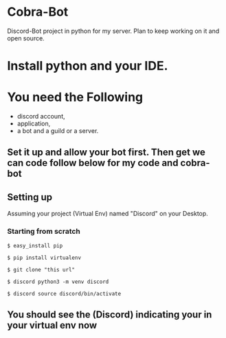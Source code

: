 # Cobra-Bot


Discord-Bot project in python for my server. Plan to keep working on it and open source.


# Install python and your IDE. 

# You need the Following 

* discord account, 
* application, 
* a bot and a guild or a server. 

## Set it up and allow your bot first. Then get we can code follow below for my code and cobra-bot

Setting up
------------
Assuming your project (Virtual Env)  named "Discord" on your Desktop.

### Starting from scratch
	$ easy_install pip
	
	$ pip install virtualenv
	
	$ git clone "this url"
	
	$ discord python3 -m venv discord
        
	$ discord source discord/bin/activate


## You should see the (Discord) indicating your in your virtual env now 
